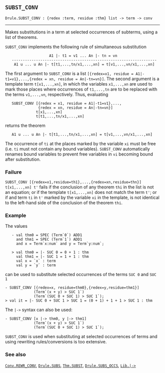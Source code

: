 ## `SUBST_CONV`

``` hol4
Drule.SUBST_CONV : {redex :term, residue :thm} list -> term -> conv
```

------------------------------------------------------------------------

Makes substitutions in a term at selected occurrences of subterms, using
a list of theorems.

`SUBST_CONV` implements the following rule of simultaneous substitution

``` hol4
                    A1 |- t1 = v1 ... An |- tn = vn
   ------------------------------------------------------------------
    A1 u ... u An |- t[t1,...,tn/x1,...,xn] = t[v1,...,vn/x1,...,xn]
```

The first argument to `SUBST_CONV` is a list
`[{redex=x1, residue = A1|-t1=v1},...,{redex = xn, residue = An|-tn=vn}]`.
The second argument is a template term `t[x1,...,xn]`, in which the
variables `x1,...,xn` are used to mark those places where occurrences of
`t1,...,tn` are to be replaced with the terms `v1,...,vn`, respectively.
Thus, evaluating

``` hol4
   SUBST_CONV [{redex = x1, residue = A1|-t1=v1},...,
               {redex = xn, residue = An|-tn=vn}]
              t[x1,...,xn]
              t[t1,...,tn/x1,...,xn]
```

returns the theorem

``` hol4
   A1 u ... u An |- t[t1,...,tn/x1,...,xn] = t[v1,...,vn/x1,...,xn]
```

The occurrence of `ti` at the places marked by the variable `xi` must be
free (i.e. `ti` must not contain any bound variables). `SUBST_CONV`
automatically renames bound variables to prevent free variables in `vi`
becoming bound after substitution.

### Failure

`SUBST_CONV [{redex=x1,residue=th1},...,{redex=xn,residue=thn}] t[x1,...,xn] t'`
fails if the conclusion of any theorem `thi` in the list is not an
equation; or if the template `t[x1,...,xn]` does not match the term
`t'`; or if and term `ti` in `t'` marked by the variable `xi` in the
template, is not identical to the left-hand side of the conclusion of
the theorem `thi`.

### Example

The values

``` hol4
   - val thm0 = SPEC (Term`0`) ADD1
     and thm1 = SPEC (Term`1`) ADD1
     and x = Term`x:num` and y = Term`y:num`;

   > val thm0 = |- SUC 0 = 0 + 1 : thm
     val thm1 = |- SUC 1 = 1 + 1 : thm
     val x = `x` : term
     val y = `y` : term
```

can be used to substitute selected occurrences of the terms `SUC 0` and
`SUC 1`

``` hol4
- SUBST_CONV [{redex=x, residue=thm0},{redex=y,residue=thm1}]
             (Term`(x + y) > SUC 1`)
             (Term`(SUC 0 + SUC 1) > SUC 1`);
> val it = |- SUC 0 + SUC 1 > SUC 1 = (0 + 1) + 1 + 1 > SUC 1 : thm
```

The `|->` syntax can also be used:

``` hol4
- SUBST_CONV [x |-> thm0, y |-> thm1]
             (Term`(x + y) > SUC 1`)
             (Term`(SUC 0 + SUC 1) > SUC 1`);
```

`SUBST_CONV` is used when substituting at selected occurrences of terms
and using rewriting rules/conversions is too extensive.

### See also

[`Conv.REWR_CONV`](#Conv.REWR_CONV), [`Drule.SUBS`](#Drule.SUBS),
[`Thm.SUBST`](#Thm.SUBST), [`Drule.SUBS_OCCS`](#Drule.SUBS_OCCS),
[`Lib.|->`](#Lib..GZKQ4)
